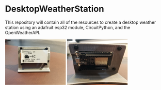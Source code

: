 # DesktopWeatherStation
This repository will contain all of the resources to create a desktop weather station using an adafruit esp32 module, CircuitPython, and the OpenWeatherAPI.


<img src="pics/front.jpg" width="200">

<img src="pics/back.jpg" width="200">
